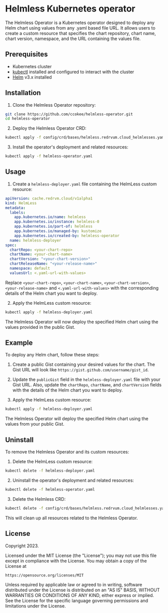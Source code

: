 # Helmless Kubernetes operator

The Helmless Operator is a Kubernetes operator designed to deploy any Helm chart using values from any .yaml based file URL. It allows users to create a custom resource that specifies the chart repository, chart name, chart version, namespace, and the URL containing the values file.

## Prerequisites

- Kubernetes cluster
- [kubectl](https://kubernetes.io/docs/tasks/tools/install-kubectl/) installed and configured to interact with the cluster
- [Helm](https://helm.sh/docs/intro/install/) v3.x installed

## Installation

1. Clone the Helmless Operator repository:

```sh
git clone https://github.com/ccokee/helmless-operator.git
cd helmless-operator
```

2. Deploy the Helmless Operator CRD:

```sh
kubectl apply -f config/crd/bases/helmless.redrvum.cloud_helmlesses.yaml
```

3. Install the operator's deployment and related resources:

```sh
kubectl apply -f helmless-operator.yaml
```

## Usage

1. Create a `helmless-deployer.yaml` file containing the HelmLess custom resource:

```yaml
apiVersion: cache.redrvm.cloud/v1alpha1
kind: HelmLess
metadata:
  labels:
    app.kubernetes.io/name: helmless
    app.kubernetes.io/instance: helmless-0
    app.kubernetes.io/part-of: helmless
    app.kubernetes.io/managed-by: kustomize
    app.kubernetes.io/created-by: helmless-operator
  name: helmless-deployer
spec:
  chartRepo: <your-chart-repo>
  chartName: <your-chart-name>
  chartVersion: "<your-chart-version>"
  chartReleaseName: "<your-release-name>"
  namespace: default
  valuesUrl: <.yaml-url-with-values>
```

Replace `<your-chart-repo>`, `<your-chart-name>`, `<your-chart-version>`, `<your-release-name>` and `<.yaml-url-with-values>` with the corresponding details of the Helm chart you want to deploy.

2. Apply the HelmLess custom resource:

```sh
kubectl apply -f helmless-deployer.yaml
```

The Helmless Operator will now deploy the specified Helm chart using the values provided in the public Gist.

## Example

To deploy any Helm chart, follow these steps:

1. Create a public Gist containing your desired values for the chart. The Gist URL will look like `https://gist.github.com/username/gist_id`.

2. Update the `publicGist` field in the `helmless-deployer.yaml` file with your Gist URL. Also, update the `chartRepo`, `chartName`, and `chartVersion` fields with the details of the Helm chart you want to deploy.

3. Apply the HelmLess custom resource:

```sh
kubectl apply -f helmless-deployer.yaml
```

The Helmless Operator will deploy the specified Helm chart using the values from your public Gist.

## Uninstall

To remove the Helmless Operator and its custom resources:

1. Delete the HelmLess custom resource:

```sh
kubectl delete -f helmless-deployer.yaml
```

2. Uninstall the operator's deployment and related resources:

```sh
kubectl delete -f helmless-operator.yaml
```

3. Delete the Helmless CRD:

```sh
kubectl delete -f config/crd/bases/helmless.redrvum.cloud_helmlesses.yaml
```

This will clean up all resources related to the Helmless Operator.

## License

Copyright 2023.

Licensed under the MIT License (the "License");
you may not use this file except in compliance with the License.
You may obtain a copy of the License at

    https://opensource.org/licenses/MIT

Unless required by applicable law or agreed to in writing, software
distributed under the License is distributed on an "AS IS" BASIS,
WITHOUT WARRANTIES OR CONDITIONS OF ANY KIND, either express or implied.
See the License for the specific language governing permissions and
limitations under the License.

